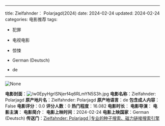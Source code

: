 
---
title: Zielfahnder︰ Polarjagd(2024)
date: 2024-02-24
updated: 2024-02-24
categories: 电影推荐
tags:

- 犯罪
- 电视电影
- 惊悚

- German (Deutsch)
- de
---

<img src="https://image.tmdb.org/t/p/originalNone" alt="None" title="None">

**电影封面**：<img src="https://image.tmdb.org/t/p/w200/w0EpyHgrlSNjerf4q6RLmYN5S3h.jpg" alt="/w0EpyHgrlSNjerf4q6RLmYN5S3h.jpg" title="/w0EpyHgrlSNjerf4q6RLmYN5S3h.jpg">
**电影名称**：Zielfahnder: Polarjagd
**原产地片名**：Zielfahnder: Polarjagd
**原产地语言**：de
**包含成人内容**：False
**电影评分**：0.0
**评分人数**：0
**热门程度**：16.082
**电影时长**：
**电影导演**：
**电影主演**：
**电影简介**：
**电影上映时间**：2024-02-24
**电影上映国家**：German (Deutsch)
**传送门**：[Zielfahnder: Polarjagd |专业的种子搜索、磁力链接搜索引擎](https://movie.amd794.com:2083/?search=Zielfahnder%3A%20Polarjagd&ordering=&mode=match_phrase&page_size=10&page=1)

